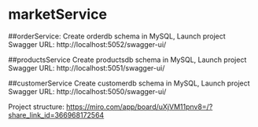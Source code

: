 # marketService

##orderService:
Create orderdb schema in MySQL, Launch project
Swagger URL: http://localhost:5052/swagger-ui/

##productsService
Create productsdb schema in MySQL, Launch project
Swagger URL: http://localhost:5051/swagger-ui/

##customerService
Create customerdb schema in MySQL, Launch project
Swagger URL: http://localhost:5050/swagger-ui/

Project structure: https://miro.com/app/board/uXjVM11pnv8=/?share_link_id=366968172564
